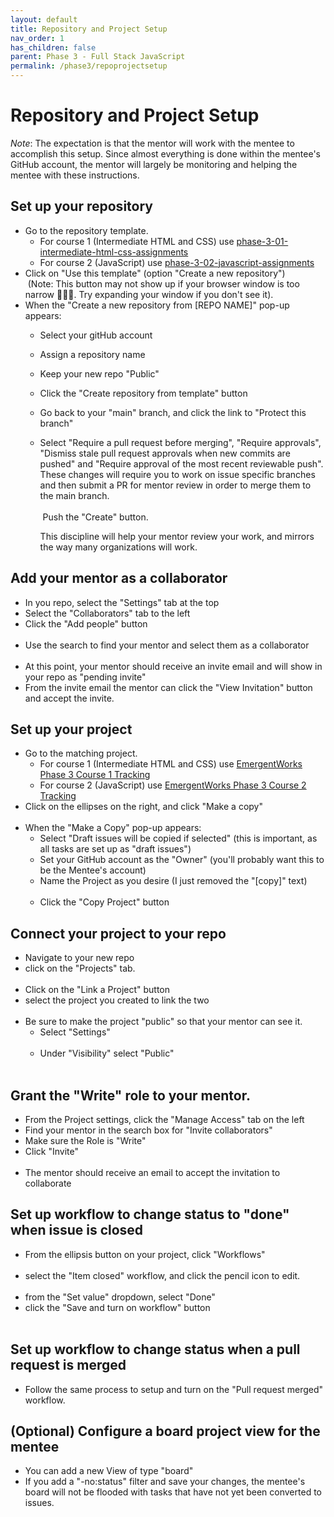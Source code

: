 ```yaml
---
layout: default
title: Repository and Project Setup
nav_order: 1
has_children: false
parent: Phase 3 - Full Stack JavaScript
permalink: /phase3/repoprojectsetup
---
```


# Repository and Project Setup

*Note*: The expectation is that the mentor will work with the mentee to accomplish this setup. 
Since almost everything is done within the mentee's GitHub account, the mentor will largely be monitoring and
helping the mentee with these instructions.

## Set up your repository

- Go to the repository template.
  - For course 1 (Intermediate HTML and CSS) use [phase-3-01-intermediate-html-css-assignments](https://github.com/emergentworks/phase-3-01-intermediate-html-css-assignments)
  - For course 2 (JavaScript) use [phase-3-02-javascript-assignments](https://github.com/emergentworks/phase-3-02-javascript-assignments)
- Click on "Use this template" (option "Create a new repository")
   <br/><img srcset="/curriculum/assets/images/UseTemplate1.png 2x">
   (Note: This button may not show up if your browser window is too narrow 🤷🏼‍♂️.  Try expanding your window if you don't see it).
- When the "Create a new repository from [REPO NAME]" pop-up appears:
  - Select your gitHub account
  - Assign a repository name 
  - Keep your new repo "Public"
    <br/><img srcset="/curriculum/assets/images/UseTemplate2.png 2x">
  - Click the "Create repository from template" button
  - Go back to your "main" branch, and click the link to "Protect this branch"
    <br/><img srcset="/curriculum/assets/images/protectBranch1.png 2x">
  - Select "Require a pull request before merging", "Require approvals", "Dismiss stale pull request approvals when new commits are pushed" 
    and "Require approval of the most recent reviewable push".
    These changes will require you to work on issue specific branches and then submit a PR for mentor review in order to merge them to the main
    branch.  
    <br/><img srcset="/curriculum/assets/images/protectBranch2.png 2x">
    Push the "Create" button.
    
    This discipline will help your mentor review your work, and mirrors the way many organizations will work.

## Add your mentor as a collaborator

- In you repo, select the "Settings" tab at the top
- Select the "Collaborators" tab to the left
- Click the "Add people" button
  <br/><img srcset="/curriculum/assets/images/Collab1.png 2x">
- Use the search to find your mentor and select them as a collaborator
  <br/><img srcset="/curriculum/assets/images/Collab2.png 2x">
- At this point, your mentor should receive an invite email and will show in your repo as "pending invite"
- From the invite email the mentor can click the "View Invitation" button and accept the invite.

## Set up your project

- Go to the matching project.
  - For course 1 (Intermediate HTML and CSS) use [EmergentWorks Phase 3 Course 1 Tracking](https://github.com/orgs/emergentworks/projects/4)
  - For course 2 (JavaScript) use [EmergentWorks Phase 3 Course 2 Tracking](https://github.com/orgs/emergentworks/projects/2)
- Click on the ellipses on the right, and click "Make a copy"
  <br/><img srcset="/curriculum/assets/images/CopyProject1.png 2x">
- When the "Make a Copy" pop-up appears:
  - Select "Draft issues will be copied if selected" (this is important, as all tasks are set up as "draft issues")
  - Set your GitHub account as the "Owner" (you'll probably want this to be the Mentee's account)
  - Name the Project as you desire (I just removed the "[copy]" text)
      <br/><img srcset="/curriculum/assets/images/CopyProject2.png 2x">
  - Click the "Copy Project" button

## Connect your project to your repo

- Navigate to your new repo
- click on the "Projects" tab.
  <br/><img srcset="/curriculum/assets/images/ConnectProject1.png 2x">
- Click on the "Link a Project" button
- select the project you created to link the two
  <br/><img srcset="/curriculum/assets/images/ConnectProject2.png 2x">
- Be sure to make the project "public" so that your mentor can see it.
  - Select "Settings"
  <br/><img srcset="/curriculum/assets/images/ConnectProject3.png 2x">
  - Under "Visibility" select "Public"
  <br/><img srcset="/curriculum/assets/images/ConnectProject4.png 2x">

## Grant the "Write" role to your mentor.

- From the Project settings, click the "Manage Access" tab on the left
- Find your mentor in the search box for "Invite collaborators"
- Make sure the Role is "Write" 
- Click "Invite"
  <br/><img srcset="/curriculum/assets/images/ConnectProject7.png 2x">
- The mentor should receive an email to accept the invitation to collaborate

## Set up workflow to change status to "done" when issue is closed

- From the ellipsis button on your project, click "Workflows"
  <br/><img srcset="/curriculum/assets/images/ConnectProject5.png 2x">
- select the "Item closed" workflow, and click the pencil icon to edit.
  <br/><img srcset="/curriculum/assets/images/ConnectProject9.png 2x">
- from the "Set value" dropdown, select "Done"
- click the "Save and turn on workflow" button
  <br/><img srcset="/curriculum/assets/images/ConnectProject6.png 2x">

## Set up workflow to change status when a pull request is merged

- Follow the same process to setup and turn on the "Pull request merged" workflow.

## (Optional) Configure a board project view for the mentee
- You can add a new View of type "board"
- If you add a "-no:status" filter and save your changes, the mentee's board will not be flooded with tasks that have not yet been converted to issues.
  <br/><img srcset="/curriculum/assets/images/ConnectProject8.png 2x">
